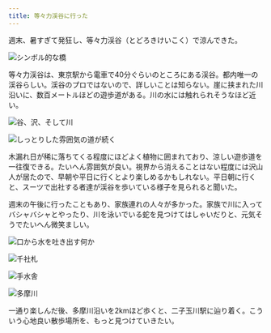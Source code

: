 ```yaml
---
title: 等々力渓谷に行った
---
```

週末、暑すぎて発狂し、等々力渓谷（とどろきけいこく）で涼んできた。

![](https://lh3.googleusercontent.com/pURz7g9pjwxEtzDCh6LLNBigIQSQHtrfTFLKUKx0aPuq3ZoPW6NGBrnmLCzXwru6u-GOX9ecwN6eMi1WBPsMqBUUcv0sszCLxw51Qcr_9P9SwwtW3n3UBIQa9TFTbA0W5iBTZMYM20HdLKLjAvfsaWBe4hsO1NR6H5AI4Da4nfGxNksY5K-bVWrIAzIPPA "シンボル的な橋")

等々力渓谷は、東京駅から電車で40分ぐらいのところにある渓谷。都内唯一の渓谷らしい。渓谷のプロではないので、詳しいことは知らない。崖に挟まれた川沿いに、数百メートルほどの遊歩道がある。川の水には触れられそうなほど近い。

![](https://lh5.googleusercontent.com/Uo1a6qQU12i-QKz0pGXIgYH1c3qbyfSpdrhcpyUj8EnfTpZnFX35MBIYHLlJMTLf4sulQkHF731IrZghEn4lqaMzdYky7z7h_4RQAu5nF6uj_EOXw9tSX5rYvb6IyHCh3TrGrByw72Oh1jA6xZ7c9C7tM8U3wBg8Fbm4T0Sk_B3-Cl-3lwQZqr4C-ubF1Q "谷、沢、そして川")

![](https://lh6.googleusercontent.com/_FKfN0jGRUFTeHOIqP4COVA5BUQB0c5UJDfegezwVZA8MDjAGTwCyVIYYDfciT-KJIKq_wuIDP-HH5P_CMSoPLc8KKGiuyP7hQUwBqSEs3loIaTmYNjH2Q7Jy-wnM3kc07s4UXCtLxebz8zfCwS7f6C0-EvjPey3t39HrhQC5ICSoNVqugs68XPtwgJQwQ "しっとりした雰囲気の道が続く")

木漏れ日が稀に落ちてくる程度にほどよく植物に囲まれており、涼しい遊歩道を一往復できる。たいへん雰囲気が良い。視界から消えることはない程度には沢山人が居たので、早朝や平日に行くとより楽しめるかもしれない。平日朝に行くと、スーツで出社する者達が渓谷を歩いている様子を見られると聞いた。

週末の午後に行ったこともあり、家族連れの人々が多かった。家族で川に入ってバシャバシャとやったり、川を泳いでいる蛇を見つけてはしゃいだりと、元気そうでたいへん微笑ましい。

![](https://lh6.googleusercontent.com/DxH1ZnpLl1AZwqoKIuL0pY-8YdyHeSOJw7TtQrEk6lFXNDnB8RSUhA-IFAHU3gZLP6q56_Tgs-dsp8_vqdUV0tZhgPn4yZJPb1LG8s1pykTOgzFmDR7POnb9CHoN-MyBClAtMIEOmBIYw6FJ0jkvHJ4GMf6dX8UXiWzDZQbLyotuNxHTQ8VsilPLme_ksg "口から水を吐き出す何か")

![](https://lh3.googleusercontent.com/ykBrU0-Dq_9ojnzSz-RB9nBqYU_TD_I0rUammU1ssVexw_1bFv87ORMVL6hbXUryGdaq_3ZQzMldxJ3KOhAjppSGGtstnOx6WSY8fFnktbQNZrBy4HpsN6nNnbuHDXFWF5obwB7nHqgpJ7gQ0qSiPBYIhecZFWDa7M_FpXjby9qYUzfGn5Hder0hJUtD5Q "千社札")

![](https://lh3.googleusercontent.com/_D8W6_bru08EzeCRQbjFm1Ksj34LKkqCnCM3OLXwYk1iIWLd4nIyOaAYZHTkXGfX5Abz8wtu-XuI308YoBiiY6lshzwY9aSiSl2rEGsGLAlAlWEfV6Ikvwf2bCrWpvM0o7mKYx-h1ZWwUm-YVd0RWcAIZSeChbOUFF5PFt3dLKQglptSnEPfYsh5QAKNbA "手水舎")

![](https://lh4.googleusercontent.com/oAipLc7nWmmdIWXZ1Wfxlr0tmB_om85Xq619iPHBxssBF78Ikeu47DvbyWGu6LWIpVjXR8b32CGA_bphm4Z27m0IJcxpLQ6-PoSr3fKNUhI11UUn7EpOr4VVyUOLJfYuG86vGDW5FDLhhgf0_FEuoqpdLrZpaA33kSwgPk8U_SU-zyCZ57J61ENdTB9-0g "多摩川")

一通り楽しんだ後、多摩川沿いを2kmほど歩くと、二子玉川駅に辿り着く。こういう心地良い散歩場所を、もっと見つけていきたい。
